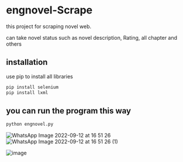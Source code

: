 # engnovel-Scrape
this project for scraping novel web.

can take novel status such as novel description, Rating, all chapter and others


## installation
use pip to install all libraries

```bash
pip install selenium
pip install lxml
```

## you can run the program this way

```bash
python engnovel.py
```


![WhatsApp Image 2022-09-12 at 16 51 26](https://user-images.githubusercontent.com/63176268/189625365-319e2732-ba5f-45f8-aac6-02885482e06b.jpeg)
![WhatsApp Image 2022-09-12 at 16 51 26 (1)](https://user-images.githubusercontent.com/63176268/189625539-3f0697b0-c3f1-48c4-bf63-7d9eb5065a99.jpeg)


![image](https://user-images.githubusercontent.com/63176268/189625155-1798d65b-ad0e-4bac-8215-1994be63cee0.png)
